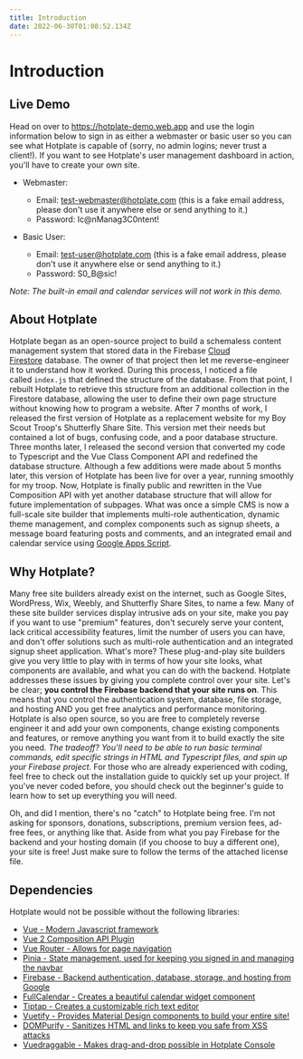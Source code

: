 ```yaml
---
title: Introduction
date: 2022-06-30T01:08:52.134Z
---
```

# Introduction

## Live Demo

Head on over to <https://hotplate-demo.web.app> and use the login information below to sign in as either a webmaster or basic user so you can see what Hotplate is capable of (sorry, no admin logins; never trust a client!). If you want to see Hotplate's user management dashboard in action, you'll have to create your own site.

* Webmaster:

  * Email: test-webmaster@hotplate.com (this is a fake email address, please don't use it anywhere else or send anything to it.)
  * Password: Ic@nManag3C0ntent!
* Basic User:

  * Email: test-user@hotplate.com (this is a fake email address, please don't use it anywhere else or send anything to it.)
  * Password: S0_B@sic!

*Note: The built-in email and calendar services will not work in this demo.*

## About Hotplate

Hotplate began as an open-source project to build a schemaless content management system that stored data in the Firebase [Cloud Firestore](https://firebase.google.com/products/firestore?authuser=0&hl=en) database. The owner of that project then let me reverse-engineer it to understand how it worked. During this process, I noticed a file called `index.js` that defined the structure of the database. From that point, I rebuilt Hotplate to retrieve this structure from an additional collection in the Firestore database, allowing the user to define their own page structure without knowing how to program a website. After 7 months of work, I released the first version of Hotplate as a replacement website for my Boy Scout Troop's Shutterfly Share Site. This version met their needs but contained a lot of bugs, confusing code, and a poor database structure. Three months later, I released the second version that converted my code to Typescript and the Vue Class Component API and redefined the database structure. Although a few additions were made about 5 months later, this version of Hotplate has been live for over a year, running smoothly for my troop. Now, Hotplate is finally public and rewritten in the Vue Composition API with yet another database structure that will allow for future implementation of subpages. What was once a simple CMS is now a full-scale site builder that implements multi-role authentication, dynamic theme management, and complex components such as signup sheets, a message board featuring posts and comments, and an integrated email and calendar service using [Google Apps Script](https://script.google.com).

## Why Hotplate?

Many free site builders already exist on the internet, such as Google Sites, WordPress, Wix, Weebly, and Shutterfly Share Sites, to name a few.  Many of these site builder services display intrusive ads on your site, make you pay if you want to use "premium" features, don't securely serve your content, lack critical accessibility features, limit the number of users you can have, and don't offer solutions such as multi-role authentication and an integrated signup sheet application.  What's more?  These plug-and-play site builders give you very little to play with in terms of how your site looks, what components are available, and what you can do with the backend.  Hotplate addresses these issues by giving you complete control over your site.  Let's be clear; **you control the Firebase backend that your site runs on**.  This means that you control the authentication system, database, file storage, and hosting AND you get free analytics and performance monitoring.  Hotplate is also open source, so you are free to completely reverse engineer it and add your own components, change existing components and features, or remove anything you want from it to build exactly the site you need.  *The tradeoff?  You'll need to be able to run basic terminal commands, edit specific strings in HTML and Typescript files, and spin up your Firebase project.*  For those who are already experienced with coding, feel free to check out the installation guide to quickly set up your project.  If you've never coded before, you should check out the beginner's guide to learn how to set up everything you will need.

Oh, and did I mention, there's no "catch" to Hotplate being free. I'm not asking for sponsors, donations, subscriptions, premium version fees, ad-free fees, or anything like that. Aside from what you pay Firebase for the backend and your hosting domain (if you choose to buy a different one), your site is free! Just make sure to follow the terms of the attached license file.

## Dependencies

Hotplate would not be possible without the following libraries:

* [Vue - Modern Javascript framework](https://v2.vuejs.org/)
* [Vue 2 Composition API Plugin](https://github.com/vuejs/composition-api)
* [Vue Router - Allows for page navigation](https://v3.router.vuejs.org/)
* [Pinia - State management, used for keeping you signed in and managing the navbar](https://pinia.vuejs.org/)
* [Firebase - Backend authentication, database, storage, and hosting from Google](https://firebase.google.com/)
* [FullCalendar - Creates a beautiful calendar widget component](https://fullcalendar.io/)
* [Tiptap - Creates a customizable rich text editor](https://tiptap.dev/)
* [Vuetify - Provides Material Design components to build your entire site!](https://vuetifyjs.com/)
* [DOMPurify - Sanitizes HTML and links to keep you safe from XSS attacks](https://github.com/cure53/DOMPurify)
* [Vuedraggable - Makes drag-and-drop possible in Hotplate Console](https://github.com/SortableJS/Vue.Draggable)